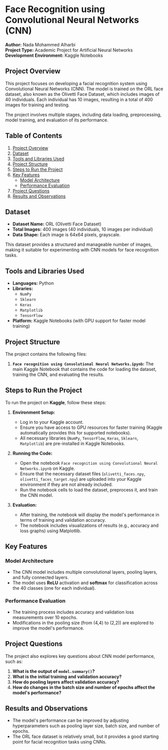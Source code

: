 # Face Recognition using Convolutional Neural Networks (CNN)

**Author:** Nada Mohammed Alharbi  
**Project Type:** Academic Project for Artificial Neural Networks  
**Development Environment:** Kaggle Notebooks

## Project Overview
This project focuses on developing a facial recognition system using Convolutional Neural Networks (CNN). The model is trained on the ORL face dataset, also known as the Olivetti Face Dataset, which includes images of 40 individuals. Each individual has 10 images, resulting in a total of 400 images for training and testing.

The project involves multiple stages, including data loading, preprocessing, model training, and evaluation of its performance.

## Table of Contents
1. [Project Overview](#project-overview)
2. [Dataset](#dataset)
3. [Tools and Libraries Used](#tools-and-libraries-used)
4. [Project Structure](#project-structure)
5. [Steps to Run the Project](#steps-to-run-the-project)
6. [Key Features](#key-features)
   - [Model Architecture](#model-architecture)
   - [Performance Evaluation](#performance-evaluation)
7. [Project Questions](#project-questions)
8. [Results and Observations](#results-and-observations)

## Dataset
- **Dataset Name:** ORL (Olivetti Face Dataset)
- **Total Images:** 400 images (40 individuals, 10 images per individual)
- **Data Shape:** Each image is 64x64 pixels, grayscale.

This dataset provides a structured and manageable number of images, making it suitable for experimenting with CNN models for face recognition tasks.

## Tools and Libraries Used
- **Languages:** Python
- **Libraries:**
  - `NumPy`
  - `Sklearn`
  - `Keras`
  - `Matplotlib`
  - `TensorFlow`
- **Platform:** Kaggle Notebooks (with GPU support for faster model training)

## Project Structure
The project contains the following files:
1. **`Face recognition using Convolutional Neural Networks.ipynb`:** The main Kaggle Notebook that contains the code for loading the dataset, training the CNN, and evaluating the results.

## Steps to Run the Project
To run the project on **Kaggle**, follow these steps:

1. **Environment Setup:**
   - Log in to your Kaggle account.
   - Ensure you have access to GPU resources for faster training (Kaggle automatically provides this for supported notebooks).
   - All necessary libraries (`NumPy`, `TensorFlow`, `Keras`, `Sklearn`, `Matplotlib`) are pre-installed in Kaggle Notebooks.

2. **Running the Code:**
   - Open the notebook `Face recognition using Convolutional Neural Networks.ipynb` on Kaggle.
   - Ensure that the necessary dataset files (`olivetti_faces.npy`, `olivetti_faces_target.npy`) are uploaded into your Kaggle environment if they are not already included.
   - Run the notebook cells to load the dataset, preprocess it, and train the CNN model.

3. **Evaluation:**
   - After training, the notebook will display the model's performance in terms of training and validation accuracy.
   - The notebook includes visualizations of results (e.g., accuracy and loss graphs) using Matplotlib.

## Key Features
### Model Architecture
- The CNN model includes multiple convolutional layers, pooling layers, and fully connected layers.
- The model uses **ReLU** activation and **softmax** for classification across the 40 classes (one for each individual).

### Performance Evaluation
- The training process includes accuracy and validation loss measurements over 10 epochs.
- Modifications in the pooling size (from (4,4) to (2,2)) are explored to improve the model's performance.

## Project Questions
The project also explores key questions about CNN model performance, such as:
1. **What is the output of `model.summary()`?**
2. **What is the initial training and validation accuracy?**
3. **How do pooling layers affect validation accuracy?**
4. **How do changes in the batch size and number of epochs affect the model's performance?**

## Results and Observations
- The model's performance can be improved by adjusting hyperparameters such as pooling layer size, batch size, and number of epochs.
- The ORL face dataset is relatively small, but it provides a good starting point for facial recognition tasks using CNNs.

